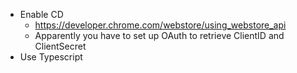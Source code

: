 * Enable CD
  * https://developer.chrome.com/webstore/using_webstore_api
  * Apparently you have to set up OAuth to retrieve ClientID and ClientSecret
* Use Typescript